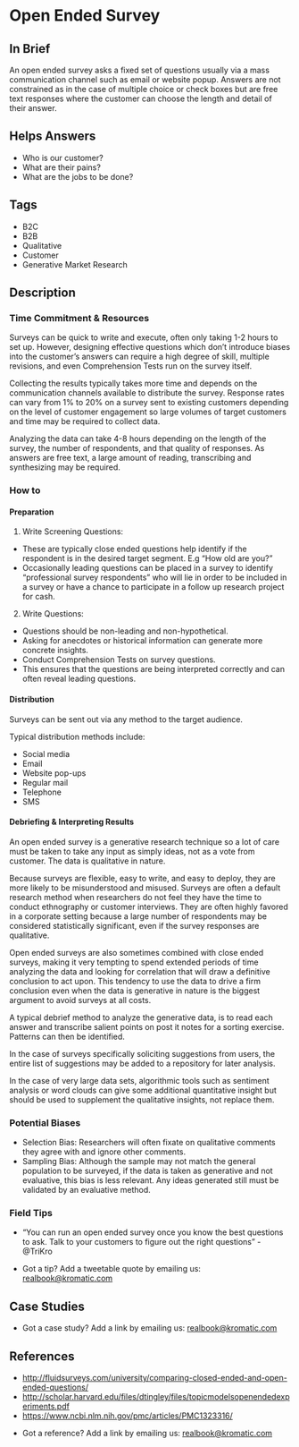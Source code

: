 # Open Ended Survey

## In Brief

An open ended survey asks a fixed set of questions usually via a mass communication channel such as email or website popup. Answers are not constrained as in the case of multiple choice or check boxes but are free text responses where the customer can choose the length and detail of their answer.

## Helps Answers
- Who is our customer?
- What are their pains?
- What are the jobs to be done?

## Tags
- B2C
- B2B
- Qualitative
- Customer
- Generative Market Research

## Description

### Time Commitment & Resources
Surveys can be quick to write and execute, often only taking 1-2 hours to set up. However, designing effective questions which don’t introduce biases into the customer’s answers can require a high degree of skill, multiple revisions, and even Comprehension Tests run on the survey itself.

Collecting the results typically takes more time and depends on the communication channels available to distribute the survey. Response rates can vary from 1% to 20% on a survey sent to existing customers depending on the level of customer engagement so large volumes of target customers and time may be required to collect data.

Analyzing the data can take 4-8 hours depending on the length of the survey, the number of respondents, and that quality of responses. As answers are free text, a large amount of reading, transcribing and synthesizing may be required.

### How to

#### Preparation
1. Write Screening Questions: 
  * These are typically close ended questions help identify if the respondent is in the desired target segment. E.g “How old are you?” 
  * Occasionally leading questions can be placed in a survey to identify “professional survey respondents” who will lie in order to be included in a survey or have a chance to participate in a follow up research project for cash.
  
2. Write Questions: 
  * Questions should be non-leading and non-hypothetical. 
  * Asking for anecdotes or historical information can generate more concrete insights. 
  * Conduct Comprehension Tests on survey questions. 
  * This ensures that the questions are being interpreted correctly and can often reveal leading questions.

#### Distribution
Surveys can be sent out via any method to the target audience.

Typical distribution methods include:
- Social media
- Email
- Website pop-ups
- Regular mail
- Telephone
- SMS

#### Debriefing & Interpreting Results
An open ended survey is a generative research technique so a lot of care must be taken to take any input as simply ideas, not as a vote from customer. The data is qualitative in nature. 

Because surveys are flexible, easy to write, and easy to deploy, they are more likely to be misunderstood and misused. Surveys are often a default research method when researchers do not feel they have the time to conduct ethnography or customer interviews. They are often highly favored in a corporate setting because a large number of respondents may be considered statistically significant, even if the survey responses are qualitative.

Open ended surveys are also sometimes combined with close ended surveys, making it very tempting to spend extended periods of time analyzing the data and looking for correlation that will draw a definitive conclusion to act upon. This tendency to use the data to drive a firm conclusion even when the data is generative in nature is the biggest argument to avoid surveys at all costs.

A typical debrief method to analyze the generative data, is to read each answer and transcribe salient points on post it notes for a sorting exercise. Patterns can then be identified.

In the case of surveys specifically soliciting suggestions from users, the entire list of suggestions may be added to a repository for later analysis.

In the case of very large data sets, algorithmic tools such as sentiment analysis or word clouds can give some additional quantitative insight but should be used to supplement the qualitative insights, not replace them.

### Potential Biases
- Selection Bias: Researchers will often fixate on qualitative comments they agree with and ignore other comments.
- Sampling Bias: Although the sample may not match the general population to be surveyed, if the data is taken as generative and not evaluative, this bias is less relevant. Any ideas generated still must be validated by an evaluative method.

### Field Tips
- “You can run an open ended survey once you know the best questions to ask. Talk to your customers to figure out the right questions” - @TriKro

- Got a tip? Add a tweetable quote by emailing us: [realbook@kromatic.com](mailto:realbook@kromatic.com)

## Case Studies

* Got a case study? Add a link by emailing us: [realbook@kromatic.com](mailto:realbook@kromatic.com)

## References
- http://fluidsurveys.com/university/comparing-closed-ended-and-open-ended-questions/
- http://scholar.harvard.edu/files/dtingley/files/topicmodelsopenendedexperiments.pdf
- https://www.ncbi.nlm.nih.gov/pmc/articles/PMC1323316/
* Got a reference? Add a link by emailing us: [realbook@kromatic.com](realbook@kromatic.com)



